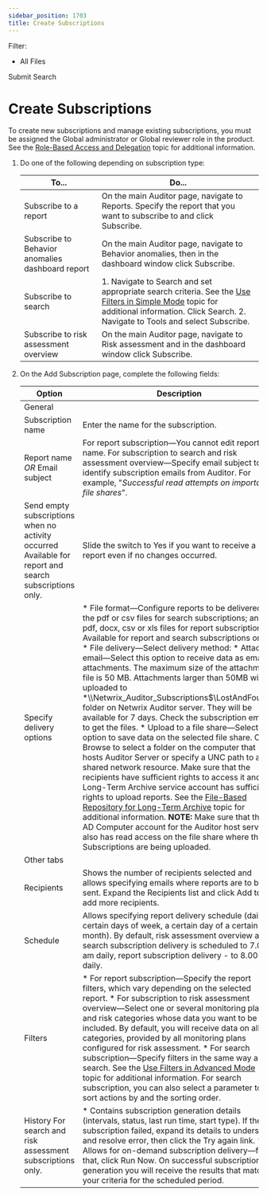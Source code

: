 ```yaml
---
sidebar_position: 1703
title: Create Subscriptions
---
```


Filter: 

* All Files

Submit Search

# Create Subscriptions

To create new subscriptions and manage existing subscriptions, you must be assigned the Global administrator or Global reviewer role in the product. See the [Role-Based Access and Delegation](../MonitoringPlans/Delegation "Role-Based Access and Delegation") topic for additional information.

1. Do one of the following depending on subscription type:

   | To... | Do... |
   | --- | --- |
   | Subscribe to a report | On the main Auditor page, navigate to Reports. Specify the report that you want to subscribe to and click Subscribe. |
   | Subscribe to Behavior anomalies dashboard report | On the main Auditor page, navigate to Behavior anomalies, then in the dashboard window click Subscribe. |
   | Subscribe to search | 1. Navigate to Search and set appropriate search criteria. See the [Use Filters in Simple Mode](../Search/FilterSimple "Use Filters in Simple Mode") topic for additional information. Click Search. 2. Navigate to Tools and select Subscribe. |
   | Subscribe to risk assessment overview | On the main Auditor page, navigate to Risk assessment and in the dashboard window click Subscribe. |
2. On the Add Subscription page, complete the following fields:

   | Option | Description |
   | --- | --- |
   | General | |
   | Subscription name | Enter the name for the subscription. |
   | Report name  *OR*  Email subject | For report subscription—You cannot edit report name.  For subscription to search and risk assessment overview—Specify email subject to identify subscription emails from Auditor. For example, "*Successful read attempts on important file shares*". |
   | Send empty subscriptions when no activity occurred  Available for report and search subscriptions only. | Slide the switch to Yes if you want to receive a report even if no changes occurred. |
   | Specify delivery options | * File format—Configure reports to be delivered as the pdf or csv files for search subscriptions; and pdf, docx, csv or xls files for report subscriptions. Available for report and search subscriptions only.  * File delivery—Select delivery method:    * Attach to email—Select this option to receive data as email attachments.  The maximum size of the attachment file is 50 MB. Attachments larger than 50MB will be uploaded to *\\\Netwrix\_Auditor\_Subscriptions$\LostAndFound\* folder on Netwrix Auditor server. They will be available for 7 days. Check the subscription email to get the files.   * Upload to a file share—Select this option to save data on the selected file share. Click Browse to select a folder on the computer that hosts Auditor Server or specify a UNC path to a shared network resource.  Make sure that the recipients have sufficient rights to access it and the Long-Term Archive service account has sufficient rights to upload reports. See the [File-Based Repository for Long-Term Archive](../../Requirements/LongTermArchive "File-Based Repository for Long-Term Archive") topic for additional information. **NOTE:** Make sure that the AD Computer account for the Auditor host server also has read access on the file share where the Subscriptions are being uploaded. |
   | Other tabs | |
   | Recipients | Shows the number of recipients selected and allows specifying emails where reports are to be sent.  Expand the Recipients list and click Add to add more recipients. |
   | Schedule | Allows specifying report delivery schedule (daily, certain days of week, a certain day of a certain month).  By default, risk assessment overview and search subscription delivery is scheduled to 7.00 am daily, report subscription delivery - to 8.00 am daily. |
   | Filters | * For report subscription—Specify the report filters, which vary depending on the selected report. * For subscription to risk assessment overview—Select one or several monitoring plans and risk categories whose data you want to be included. By default, you will receive data on all risk categories, provided by all monitoring plans configured for risk assessment. * For search subscription—Specify filters in the same way as for search. See the [Use Filters in Advanced Mode](../Search/FilterAdvanced "Use Filters in Advanced Mode") topic for additional information.  For search subscription, you can also select a parameter to sort actions by and the sorting order. |
   | History  For search and risk assessment subscriptions only. | * Contains subscription generation details (intervals, status, last run time, start type). If the subscription failed, expand its details to understand and resolve error, then click the Try again link. * Allows for on-demand subscription delivery—for that, click Run Now. On successful subscription generation you will receive the results that match your criteria for the scheduled period. |